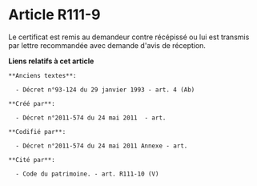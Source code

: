 # Article R111-9

Le certificat est remis au demandeur contre récépissé ou lui est transmis par lettre recommandée avec demande d'avis de
réception.

**Liens relatifs à cet article**

	**Anciens textes**:

	  - Décret n°93-124 du 29 janvier 1993 - art. 4 (Ab)

	**Créé par**:

	  - Décret n°2011-574 du 24 mai 2011  - art.

	**Codifié par**:

	  - Décret n°2011-574 du 24 mai 2011 Annexe - art.

	**Cité par**:

	  - Code du patrimoine. - art. R111-10 (V)
